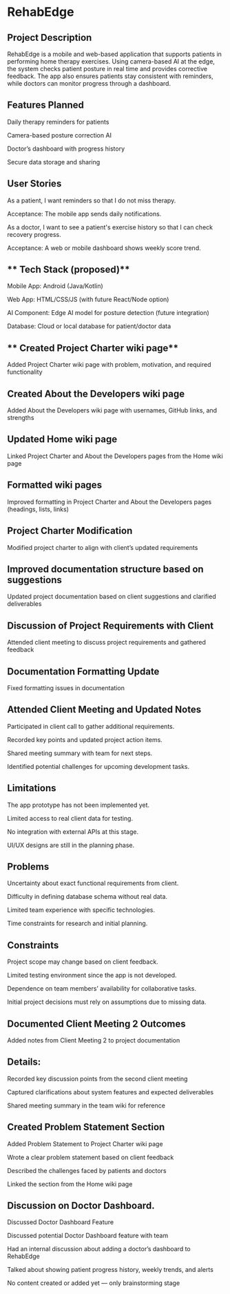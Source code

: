 # RehabEdge
## **Project Description** 

RehabEdge is a mobile and web-based application that supports patients in performing home therapy exercises. Using camera-based AI at the edge, the system checks patient posture in real time and provides corrective feedback. The app also ensures patients stay consistent with reminders, while doctors can monitor progress through a dashboard.

## **Features Planned**

Daily therapy reminders for patients

Camera-based posture correction AI

Doctor’s dashboard with progress history

Secure data storage and sharing

## **User Stories**

As a patient, I want reminders so that I do not miss therapy.

 Acceptance: The mobile app sends daily notifications.

As a doctor, I want to see a patient's exercise history so that I can check recovery progress.

Acceptance: A web or mobile dashboard shows weekly score trend.

## ** Tech Stack (proposed)**

Mobile App: Android (Java/Kotlin)

Web App: HTML/CSS/JS (with future React/Node option)

AI Component: Edge AI model for posture detection (future integration)

Database: Cloud or local database for patient/doctor data

## ** Created Project Charter wiki page**

Added Project Charter wiki page with problem, motivation, and required functionality

## Created About the Developers wiki page                         

Added About the Developers wiki page with usernames, GitHub links, and strengths

## Updated Home wiki page
Linked Project Charter and About the Developers pages from the Home wiki page

## Formatted wiki pages     
Improved formatting in Project Charter and About the Developers pages (headings, lists, links)

## Project Charter Modification
Modified project charter to align with client’s updated requirements

## Improved documentation structure based on suggestions
Updated project documentation based on client suggestions and clarified deliverables

## Discussion of Project Requirements with Client
Attended client meeting to discuss project requirements and gathered feedback

## Documentation Formatting Update
Fixed formatting issues in documentation

## Attended Client Meeting and Updated Notes

Participated in client call to gather additional requirements.

Recorded key points and updated project action items.

Shared meeting summary with team for next steps.

Identified potential challenges for upcoming development tasks.

## Limitations

The app prototype has not been implemented yet.

Limited access to real client data for testing.

No integration with external APIs at this stage.

UI/UX designs are still in the planning phase.

## Problems

Uncertainty about exact functional requirements from client.

Difficulty in defining database schema without real data.

Limited team experience with specific technologies.

Time constraints for research and initial planning.

## Constraints

Project scope may change based on client feedback.

Limited testing environment since the app is not developed.

Dependence on team members’ availability for collaborative tasks.

Initial project decisions must rely on assumptions due to missing data.

##  Documented Client Meeting 2 Outcomes

Added notes from Client Meeting 2 to project documentation
 ## Details:

Recorded key discussion points from the second client meeting

Captured clarifications about system features and expected deliverables

Shared meeting summary in the team wiki for reference

## Created Problem Statement Section

Added Problem Statement to Project Charter wiki page

Wrote a clear problem statement based on client feedback

Described the challenges faced by patients and doctors

Linked the section from the Home wiki page

## Discussion on Doctor Dashboard.

Discussed Doctor Dashboard Feature

Discussed potential Doctor Dashboard feature with team

Had an internal discussion about adding a doctor’s dashboard to RehabEdge

Talked about showing patient progress history, weekly trends, and alerts

No content created or added yet — only brainstorming stage
